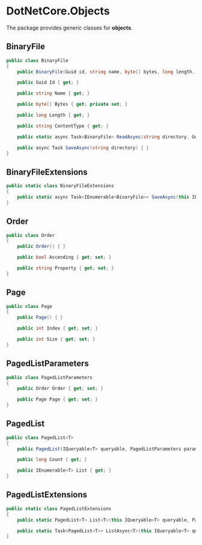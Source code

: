 # DotNetCore.Objects

The package provides generic classes for **objects**.

## BinaryFile

```cs
public class BinaryFile
{
    public BinaryFile(Guid id, string name, byte[] bytes, long length, string contentType) { }

    public Guid Id { get; }

    public string Name { get; }

    public byte[] Bytes { get; private set; }

    public long Length { get; }

    public string ContentType { get; }

    public static async Task<BinaryFile> ReadAsync(string directory, Guid id) { }

    public async Task SaveAsync(string directory) { }
}
```

## BinaryFileExtensions

```cs
public static class BinaryFileExtensions
{
    public static async Task<IEnumerable<BinaryFile>> SaveAsync(this IEnumerable<BinaryFile> files, string directory) { }
}
```

## Order

```cs
public class Order
{
    public Order() { }

    public bool Ascending { get; set; }

    public string Property { get; set; }
}
```

## Page

```cs
public class Page
{
    public Page() { }

    public int Index { get; set; }

    public int Size { get; set; }
}
```

## PagedListParameters

```cs
public class PagedListParameters
{
    public Order Order { get; set; }

    public Page Page { get; set; }
}
```

## PagedList

```cs
public class PagedList<T>
{
    public PagedList(IQueryable<T> queryable, PagedListParameters parameters) { }

    public long Count { get; }

    public IEnumerable<T> List { get; }
}
```

## PagedListExtensions

```cs
public static class PagedListExtensions
{
    public static PagedList<T> List<T>(this IQueryable<T> queryable, PagedListParameters parameters) { }

    public static Task<PagedList<T>> ListAsync<T>(this IQueryable<T> queryable, PagedListParameters parameters) { }
}
```
